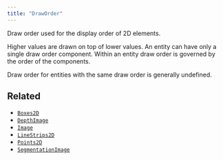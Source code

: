 ```yaml
---
title: "DrawOrder"
---
```


Draw order used for the display order of 2D elements.

Higher values are drawn on top of lower values.
An entity can have only a single draw order component.
Within an entity draw order is governed by the order of the components.

Draw order for entities with the same draw order is generally undefined.



## Related

* [`Boxes2D`](../archetypes/boxes2d.md)
* [`DepthImage`](../archetypes/depth_image.md)
* [`Image`](../archetypes/image.md)
* [`LineStrips2D`](../archetypes/line_strips2d.md)
* [`Points2D`](../archetypes/points2d.md)
* [`SegmentationImage`](../archetypes/segmentation_image.md)
